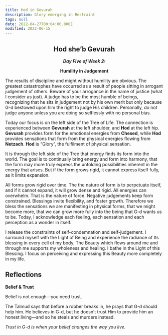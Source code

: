 ```yaml
---
title: Hod in Gevurah
description: Glory emerging in Restraint
tags: null
date: 2022-04-27T00:04:00.000Z
modified: 2022-06-15
---
```


<div style="font-weight: bold; text-align:center">
<h2>Hod she’b Gevurah</h2>
<i>Day Five of Week 2:</i> 
<p>Humility in Judgement</p>

</div>
<div class="abstract">

The results of discipline and might without humility are obvious. The greatest catastrophes have occurred as a result of people sitting in arrogant judgement of others. Beware of your arrogance in the name of justice (what I consider as just). A judge has to be the most humble of beings, recognizing that he sits in judgement not by his own merit but only because G-d bestowed upon him the right to judge His children. Personally, do not judge anyone unless you are doing so selflessly with no personal bias.

</div>

Today our focus is on the left side of the Tree of Life. The connection is experienced between **Gevurah** at the left shoulder, and **Hod** at the left hip. **Gevurah** provides form for the emotional energies from **Chesed**, while **Hod** provides sensations that form from the physical energies flowing from **Netzach**. **Hod** is “Glory”, the fulfilment of physical sensation.

It is through the left side of the Tree that energy finds its form into the world. The goal is to continually bring energy and form into harmony, that the form may more truly express the unfolding possibilities inherent in the energy that arises. But if the form grows rigid, it cannot express itself fully, as it limits expansion.

All forms grow rigid over time. The the nature of form is to perpetuate itself, and if it cannot expand, it will grow dense and rigid. All energies can overwhelm. That is the nature of force. Negative judgements keep form constrained. Blessings invite flexibility, and foster growth. Therefore we bless the sensations we are manifesting in physical forms, that we might become more, that we can grow more fully into the being that G-d wants us to be. Today, I acknowledge each feeling, each sensation and each perception as a wonder in itself.

<div class="abstract">

I release the constraints of self-condemnation and self-judgement. I surround myself with the Light of Being and experience the radiance of Its blessing in every cell of my body. The Beauty which flows around me and through me supports my wholeness and healing. I bathe in the Light of this Blessing. I focus on perceiving and expressing this Beauty more completely in my life.
</div>

## Reflections

**Belief & Trust**

<div class="note">

Belief is not enough—you need trust.

The Talmud says that before a robber breaks in, he prays that G-d should help him. He believes in G-d, but he doesn’t trust Him to provide him an honest living—and so he steals and murders instead.

_Trust in G-d is when your belief changes the way you live._

</div>
